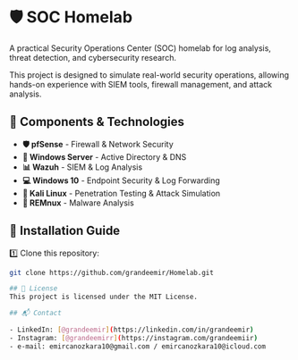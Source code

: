 # 🛡️ SOC Homelab  
A practical Security Operations Center (SOC) homelab for log analysis, threat detection, and cybersecurity research.  

This project is designed to simulate real-world security operations, allowing hands-on experience with SIEM tools, firewall management, and attack analysis.  

## 🔧 Components & Technologies  
- **🛡️ pfSense** - Firewall & Network Security  
- **🏢 Windows Server** - Active Directory & DNS  
- **📊 Wazuh** - SIEM & Log Analysis  
- **💻 Windows 10** - Endpoint Security & Log Forwarding  
- **🐧 Kali Linux** - Penetration Testing & Attack Simulation  
- **🦠 REMnux** - Malware Analysis  

## 🚀 Installation Guide  
1️⃣ Clone this repository:  
```bash
git clone https://github.com/grandeemir/Homelab.git

## 📜 License  
This project is licensed under the MIT License.  

## 📬 Contact  
  
- LinkedIn: [@grandeemir](https://linkedin.com/in/grandeemir)
- Instagram: [@grandeemirr](https://instagram.com/grandeemiir)
- e-mail: emircanozkara10@gmail.com / emircanozkara10@icloud.com

